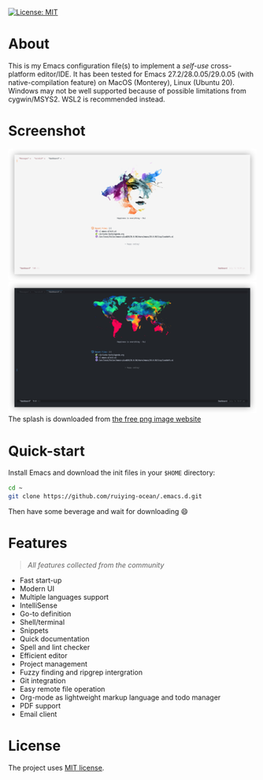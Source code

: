 [![License: MIT](https://img.shields.io/badge/License-MIT-yellow.svg)](https://opensource.org/licenses/MIT)

# About
 This is my Emacs configuration file(s) to implement a *self-use* cross-platform editor/IDE. It has been tested for Emacs 27.2/28.0.05/29.0.05 (with native-compilation feature) on MacOS (Monterey), Linux (Ubuntu 20). Windows may not be well supported because of possible limitations from cygwin/MSYS2. WSL2 is recommended instead.

# Screenshot
![](screenshot-light.png)
![](screenshot-dark.png)
The splash is downloaded from [the free png image website](https://www.freepngimg.com)

# Quick-start

Install Emacs and download the init files in your `$HOME` directory:
```bash
cd ~
git clone https://github.com/ruiying-ocean/.emacs.d.git
```
Then have some beverage and wait for downloading :smile:

# Features

> *All features collected from the community*

- Fast start-up
- Modern UI
- Multiple languages support
- IntelliSense
- Go-to definition
- Shell/terminal
- Snippets
- Quick documentation
- Spell and lint checker
- Efficient editor
- Project management
- Fuzzy finding and ripgrep intergration
- Git integration
- Easy remote file operation
- Org-mode as lightweight markup language and todo manager
- PDF support
- Email client

# License
The project uses [MIT license](LICENSE).
